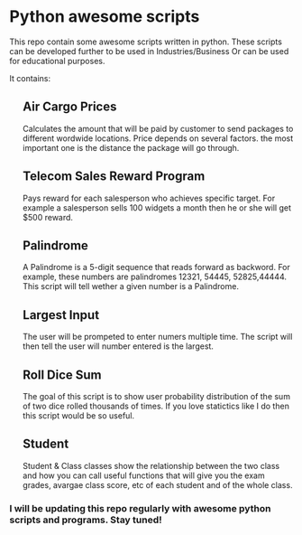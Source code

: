 <h1> Python awesome scripts </h1>

This repo contain some awesome scripts written in python. These scripts can be developed further to be used in Industries/Business Or can be used for educational purposes.

It contains:
<ul> 
  <h2>Air Cargo Prices</h2>
  <p>Calculates the amount that will be paid by customer to send packages to different wordwide locations. Price depends on several factors. the most important one is the distance the package will go through.</p>
  
   <h2>Telecom Sales Reward Program</h2>
     <p>Pays reward for each salesperson who achieves specific target. For example a salesperson sells 100 widgets a month then he or she will get $500 reward.</p>
   
   <h2>Palindrome</h2>
     <p>A Palindrome is a 5-digit sequence that reads forward as backword. For example, these numbers are palindromes 12321, 54445, 52825,44444. This script will tell wether a given number is a Palindrome.</p>
     
   <h2>Largest Input</h2>
     <p>The user will be prompeted to enter numers multiple time. The script will then tell the user will number entered is the largest.</p>
     
   <h2>Roll Dice Sum</h2>
     <p>The goal of this script is to show user probability distribution of the sum of two dice rolled thousands of times. If you love statictics like I do then this script would be so useful.</p>
     
   <h2>Student</h2>
     <p>Student & Class classes show the relationship between the two class and how you can call useful functions that will give you the exam grades, avargae class score, etc of each student and of the whole class.</p>
</ul>



<h3>I will be updating this repo regularly with awesome python scripts and programs. Stay tuned!</3>


